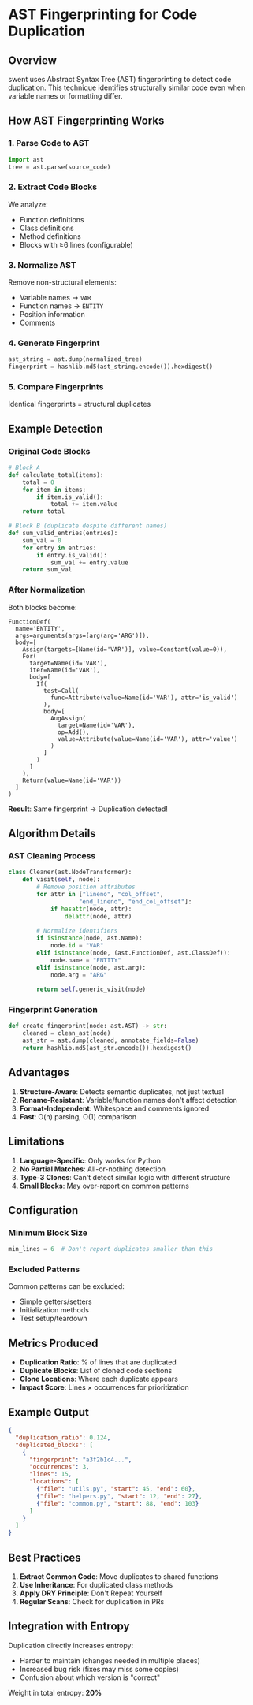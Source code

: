 # AST Fingerprinting for Code Duplication

## Overview

swent uses Abstract Syntax Tree (AST) fingerprinting to detect code duplication. This technique identifies structurally similar code even when variable names or formatting differ.

## How AST Fingerprinting Works

### 1. Parse Code to AST
```python
import ast
tree = ast.parse(source_code)
```

### 2. Extract Code Blocks
We analyze:
- Function definitions
- Class definitions
- Method definitions
- Blocks with ≥6 lines (configurable)

### 3. Normalize AST
Remove non-structural elements:
- Variable names → `VAR`
- Function names → `ENTITY`
- Position information
- Comments

### 4. Generate Fingerprint
```python
ast_string = ast.dump(normalized_tree)
fingerprint = hashlib.md5(ast_string.encode()).hexdigest()
```

### 5. Compare Fingerprints
Identical fingerprints = structural duplicates

## Example Detection

### Original Code Blocks
```python
# Block A
def calculate_total(items):
    total = 0
    for item in items:
        if item.is_valid():
            total += item.value
    return total

# Block B (duplicate despite different names)
def sum_valid_entries(entries):
    sum_val = 0
    for entry in entries:
        if entry.is_valid():
            sum_val += entry.value
    return sum_val
```

### After Normalization
Both blocks become:
```
FunctionDef(
  name='ENTITY',
  args=arguments(args=[arg(arg='ARG')]),
  body=[
    Assign(targets=[Name(id='VAR')], value=Constant(value=0)),
    For(
      target=Name(id='VAR'),
      iter=Name(id='VAR'),
      body=[
        If(
          test=Call(
            func=Attribute(value=Name(id='VAR'), attr='is_valid')
          ),
          body=[
            AugAssign(
              target=Name(id='VAR'),
              op=Add(),
              value=Attribute(value=Name(id='VAR'), attr='value')
            )
          ]
        )
      ]
    ),
    Return(value=Name(id='VAR'))
  ]
)
```

**Result**: Same fingerprint → Duplication detected!

## Algorithm Details

### AST Cleaning Process
```python
class Cleaner(ast.NodeTransformer):
    def visit(self, node):
        # Remove position attributes
        for attr in ["lineno", "col_offset", 
                    "end_lineno", "end_col_offset"]:
            if hasattr(node, attr):
                delattr(node, attr)
        
        # Normalize identifiers
        if isinstance(node, ast.Name):
            node.id = "VAR"
        elif isinstance(node, (ast.FunctionDef, ast.ClassDef)):
            node.name = "ENTITY"
        elif isinstance(node, ast.arg):
            node.arg = "ARG"
        
        return self.generic_visit(node)
```

### Fingerprint Generation
```python
def create_fingerprint(node: ast.AST) -> str:
    cleaned = clean_ast(node)
    ast_str = ast.dump(cleaned, annotate_fields=False)
    return hashlib.md5(ast_str.encode()).hexdigest()
```

## Advantages

1. **Structure-Aware**: Detects semantic duplicates, not just textual
2. **Rename-Resistant**: Variable/function names don't affect detection
3. **Format-Independent**: Whitespace and comments ignored
4. **Fast**: O(n) parsing, O(1) comparison

## Limitations

1. **Language-Specific**: Only works for Python
2. **No Partial Matches**: All-or-nothing detection
3. **Type-3 Clones**: Can't detect similar logic with different structure
4. **Small Blocks**: May over-report on common patterns

## Configuration

### Minimum Block Size
```python
min_lines = 6  # Don't report duplicates smaller than this
```

### Excluded Patterns
Common patterns can be excluded:
- Simple getters/setters
- Initialization methods
- Test setup/teardown

## Metrics Produced

- **Duplication Ratio**: % of lines that are duplicated
- **Duplicate Blocks**: List of cloned code sections
- **Clone Locations**: Where each duplicate appears
- **Impact Score**: Lines × occurrences for prioritization

## Example Output

```json
{
  "duplication_ratio": 0.124,
  "duplicated_blocks": [
    {
      "fingerprint": "a3f2b1c4...",
      "occurrences": 3,
      "lines": 15,
      "locations": [
        {"file": "utils.py", "start": 45, "end": 60},
        {"file": "helpers.py", "start": 12, "end": 27},
        {"file": "common.py", "start": 88, "end": 103}
      ]
    }
  ]
}
```

## Best Practices

1. **Extract Common Code**: Move duplicates to shared functions
2. **Use Inheritance**: For duplicated class methods
3. **Apply DRY Principle**: Don't Repeat Yourself
4. **Regular Scans**: Check for duplication in PRs

## Integration with Entropy

Duplication directly increases entropy:
- Harder to maintain (changes needed in multiple places)
- Increased bug risk (fixes may miss some copies)
- Confusion about which version is "correct"

Weight in total entropy: **20%**